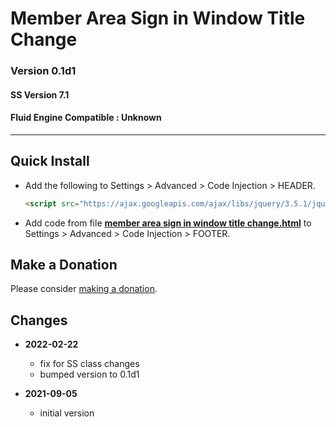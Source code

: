 # Member Area Sign in Window Title Change

### Version 0.1d1

#### SS Version 7.1

#### Fluid Engine Compatible : Unknown

---

## Quick Install

* Add the following to Settings > Advanced > Code Injection > HEADER.
  
  ```html
  <script src="https://ajax.googleapis.com/ajax/libs/jquery/3.5.1/jquery.min.js"></script>
  ```
  
* Add code from file
  **[member area sign in window title change.html](member%20area%20sign%20in%20window%20title%20change.html#L1)**
  to Settings > Advanced > Code Injection > FOOTER.

## Make a Donation

Please consider
[making a donation](https://github.com/tomsWebConsulting/twcsl#make-a-donation).

## Changes

* **2022-02-22**
  * fix for SS class changes
  * bumped version to 0.1d1
  
* **2021-09-05**

  * initial version
